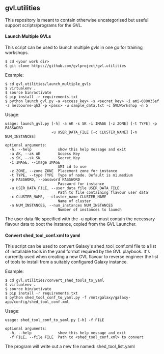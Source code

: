 ## gvl.utilities

This repository is meant to contain otherwise uncategorised but useful
support scripts/programs for the GVL.

#### Launch Multiple GVLs

This script can be used to launch multiple gvls in one go for training workshops.

    $ cd <your work dir>
    $ git clone https://github.com/gvlproject/gvl.utilities

Example:

    $ cd gvl.utilities/launch_multiple_gvls
    $ virtualenv .
    $ source bin/activate
    $ pip install -r requirements.txt
    $ python launch_gvl.py -a <access_key> -s <secret_key> -i ami-000035ef -z melbourne-qh2 -p <pass> -u sample_data.txt -c GVLWorkshop -n 5

Usage:

	usage: launch_gvl.py [-h] -a AK -s SK -i IMAGE [-z ZONE] [-t TYPE] -p PASSWORD
	                     -u USER_DATA_FILE [-c CLUSTER_NAME] [-n NUM_INSTANCES]

	optional arguments:
	  -h, --help            show this help message and exit
	  -a AK, --ak AK        Access Key
	  -s SK, --sk SK        Secret Key
	  -i IMAGE, --image IMAGE
	                        AMI id to use
	  -z ZONE, --zone ZONE  Placement zone for instance
	  -t TYPE, --type TYPE  Type of node. Default is m1.medium
	  -p PASSWORD, --password PASSWORD
	                        Password for instance
	  -u USER_DATA_FILE, --user_data_file USER_DATA_FILE
	                        Path to file containing flavour user data
	  -c CLUSTER_NAME, --cluster_name CLUSTER_NAME
	                        Name of cluster
	  -n NUM_INSTANCES, --num_instances NUM_INSTANCES
	                        Number of instances to launch

The user data file specified with the -u option must contain the necessary flavour data to boot the instance, copied from the GVL Launcher.


#### Convert shed_tool_conf.xml to yaml

This script can be used to convert Galaxy's shed_tool_conf.xml file to a list of installable tools in the yaml format required by the GVL playbook.
It's currently used when creating a new GVL flavour to reverse engineer the list of tools to install from a suitably configured Galaxy instance.

Example:

    $ cd gvl.utilities/convert_shed_tools_to_yaml
    $ virtualenv .
    $ source bin/activate
    $ pip install -r requirements.txt
    $ python shed_tool_conf_to_yaml.py -f /mnt/galaxy/galaxy-app/config/shed_tool_conf.xml

Usage:

	usage: shed_tool_conf_to_yaml.py [-h] -f FILE

	optional arguments:
	  -h, --help            show this help message and exit
	  -f FILE, --file FILE  Path to <shed_tool_conf.xml> to convert

The program will write out a new file named: shed_tool_list.yaml
